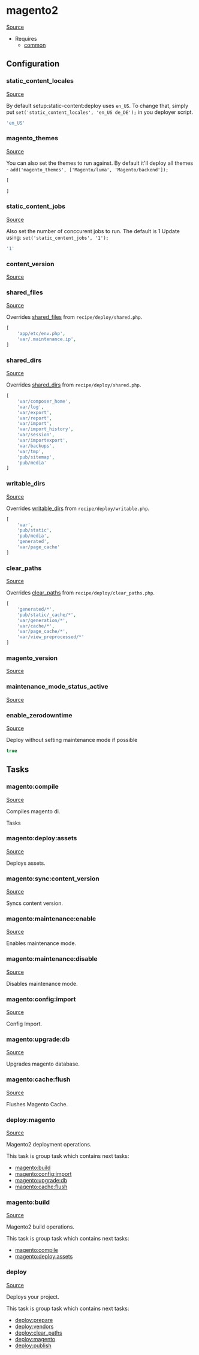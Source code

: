 <!-- DO NOT EDIT THIS FILE! -->
<!-- Instead edit recipe/magento2.php -->
<!-- Then run bin/docgen -->

# magento2

[Source](/recipe/magento2.php)

* Requires
  * [common](/docs/recipe/common.md)

## Configuration
### static_content_locales
[Source](https://github.com/deployphp/deployer/blob/master/recipe/magento2.php#L20)

By default setup:static-content:deploy uses `en_US`.
To change that, simply put `set('static_content_locales', 'en_US de_DE');`
in you deployer script.

```php title="Default value"
'en_US'
```


### magento_themes
[Source](https://github.com/deployphp/deployer/blob/master/recipe/magento2.php#L26)

You can also set the themes to run against. By default it'll deploy
all themes - `add('magento_themes', ['Magento/luma', 'Magento/backend']);`

```php title="Default value"
[

]
```


### static_content_jobs
[Source](https://github.com/deployphp/deployer/blob/master/recipe/magento2.php#L34)

Also set the number of conccurent jobs to run. The default is 1
Update using: `set('static_content_jobs', '1');`

```php title="Default value"
'1'
```


### content_version
[Source](https://github.com/deployphp/deployer/blob/master/recipe/magento2.php#L36)





### shared_files
[Source](https://github.com/deployphp/deployer/blob/master/recipe/magento2.php#L40)

Overrides [shared_files](/docs/recipe/deploy/shared.md#shared_files) from `recipe/deploy/shared.php`.



```php title="Default value"
[
    'app/etc/env.php',
    'var/.maintenance.ip',
]
```


### shared_dirs
[Source](https://github.com/deployphp/deployer/blob/master/recipe/magento2.php#L44)

Overrides [shared_dirs](/docs/recipe/deploy/shared.md#shared_dirs) from `recipe/deploy/shared.php`.



```php title="Default value"
[
    'var/composer_home',
    'var/log',
    'var/export',
    'var/report',
    'var/import',
    'var/import_history',
    'var/session',
    'var/importexport',
    'var/backups',
    'var/tmp',
    'pub/sitemap',
    'pub/media'
]
```


### writable_dirs
[Source](https://github.com/deployphp/deployer/blob/master/recipe/magento2.php#L58)

Overrides [writable_dirs](/docs/recipe/deploy/writable.md#writable_dirs) from `recipe/deploy/writable.php`.



```php title="Default value"
[
    'var',
    'pub/static',
    'pub/media',
    'generated',
    'var/page_cache'
]
```


### clear_paths
[Source](https://github.com/deployphp/deployer/blob/master/recipe/magento2.php#L65)

Overrides [clear_paths](/docs/recipe/deploy/clear_paths.md#clear_paths) from `recipe/deploy/clear_paths.php`.



```php title="Default value"
[
    'generated/*',
    'pub/static/_cache/*',
    'var/generation/*',
    'var/cache/*',
    'var/page_cache/*',
    'var/view_preprocessed/*'
]
```


### magento_version
[Source](https://github.com/deployphp/deployer/blob/master/recipe/magento2.php#L74)





### maintenance_mode_status_active
[Source](https://github.com/deployphp/deployer/blob/master/recipe/magento2.php#L81)





### enable_zerodowntime
[Source](https://github.com/deployphp/deployer/blob/master/recipe/magento2.php#L88)

Deploy without setting maintenance mode if possible

```php title="Default value"
true
```



## Tasks

### magento:compile
[Source](https://github.com/deployphp/deployer/blob/master/recipe/magento2.php#L92)

Compiles magento di.

Tasks


### magento:deploy:assets
[Source](https://github.com/deployphp/deployer/blob/master/recipe/magento2.php#L99)

Deploys assets.




### magento:sync:content_version
[Source](https://github.com/deployphp/deployer/blob/master/recipe/magento2.php#L112)

Syncs content version.




### magento:maintenance:enable
[Source](https://github.com/deployphp/deployer/blob/master/recipe/magento2.php#L122)

Enables maintenance mode.




### magento:maintenance:disable
[Source](https://github.com/deployphp/deployer/blob/master/recipe/magento2.php#L127)

Disables maintenance mode.




### magento:config:import
[Source](https://github.com/deployphp/deployer/blob/master/recipe/magento2.php#L132)

Config Import.




### magento:upgrade:db
[Source](https://github.com/deployphp/deployer/blob/master/recipe/magento2.php#L167)

Upgrades magento database.




### magento:cache:flush
[Source](https://github.com/deployphp/deployer/blob/master/recipe/magento2.php#L194)

Flushes Magento Cache.




### deploy:magento
[Source](https://github.com/deployphp/deployer/blob/master/recipe/magento2.php#L199)

Magento2 deployment operations.




This task is group task which contains next tasks:
* [magento:build](/docs/recipe/magento2.md#magentobuild)
* [magento:config:import](/docs/recipe/magento2.md#magentoconfigimport)
* [magento:upgrade:db](/docs/recipe/magento2.md#magentoupgradedb)
* [magento:cache:flush](/docs/recipe/magento2.md#magentocacheflush)


### magento:build
[Source](https://github.com/deployphp/deployer/blob/master/recipe/magento2.php#L207)

Magento2 build operations.




This task is group task which contains next tasks:
* [magento:compile](/docs/recipe/magento2.md#magentocompile)
* [magento:deploy:assets](/docs/recipe/magento2.md#magentodeployassets)


### deploy
[Source](https://github.com/deployphp/deployer/blob/master/recipe/magento2.php#L213)

Deploys your project.




This task is group task which contains next tasks:
* [deploy:prepare](/docs/recipe/common.md#deployprepare)
* [deploy:vendors](/docs/recipe/deploy/vendors.md#deployvendors)
* [deploy:clear_paths](/docs/recipe/deploy/clear_paths.md#deployclear_paths)
* [deploy:magento](/docs/recipe/magento2.md#deploymagento)
* [deploy:publish](/docs/recipe/common.md#deploypublish)


